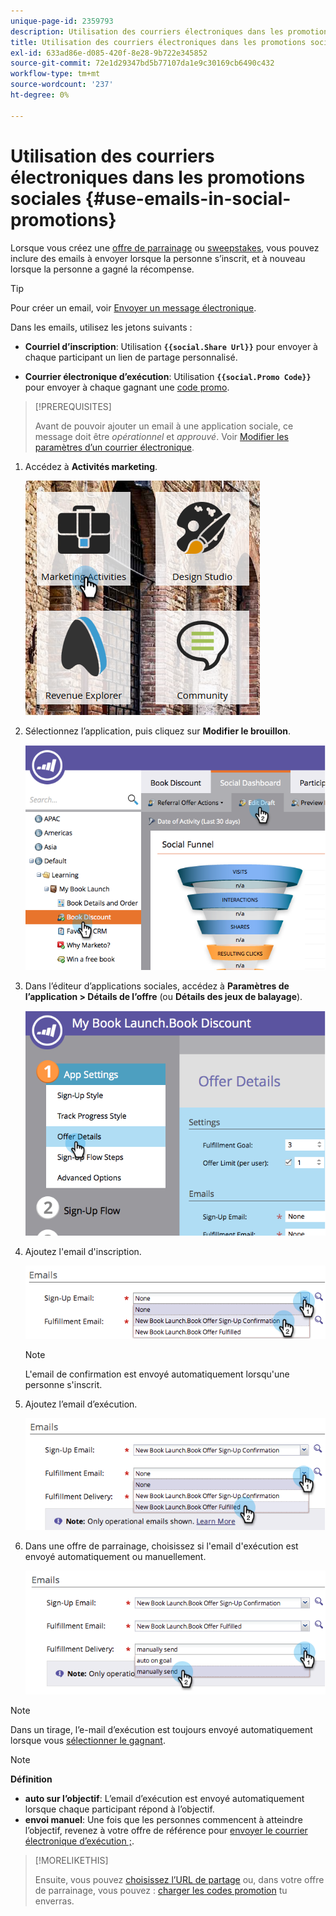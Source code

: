 ```yaml
---
unique-page-id: 2359793
description: Utilisation des courriers électroniques dans les promotions sociales - Documents Marketo - Documentation du produit
title: Utilisation des courriers électroniques dans les promotions sociales
exl-id: 633ad86e-d085-420f-8e28-9b722e345852
source-git-commit: 72e1d29347bd5b77107da1e9c30169cb6490c432
workflow-type: tm+mt
source-wordcount: '237'
ht-degree: 0%

---
```


# Utilisation des courriers électroniques dans les promotions sociales {#use-emails-in-social-promotions}

Lorsque vous créez une [offre de parrainage](/help/marketo/product-docs/demand-generation/social/referral-offers/create-a-referral-offer.md) ou [sweepstakes](/help/marketo/product-docs/demand-generation/social/sweepstakes/create-sweepstakes.md), vous pouvez inclure des emails à envoyer lorsque la personne s’inscrit, et à nouveau lorsque la personne a gagné la récompense.

>[!TIP]
>
>Pour créer un email, voir [Envoyer un message électronique](/help/marketo/getting-started/quick-wins/send-an-email.md).

Dans les emails, utilisez les jetons suivants :

* **Courriel d’inscription**: Utilisation **`{{social.Share Url}}`** pour envoyer à chaque participant un lien de partage personnalisé.

* **Courrier électronique d’exécution**: Utilisation **`{{social.Promo Code}}`** pour envoyer à chaque gagnant une [code promo](/help/marketo/product-docs/demand-generation/social/social-functions/use-promo-codes-for-offer-fulfillment.md).

>[!PREREQUISITES]
>
>Avant de pouvoir ajouter un email à une application sociale, ce message doit être _opérationnel_ et _approuvé_. Voir [Modifier les paramètres d’un courrier électronique](/help/marketo/product-docs/email-marketing/general/functions-in-the-editor/make-an-email-operational.md).

1. Accédez à **Activités marketing**.

   ![](assets/ma.png)

1. Sélectionnez l’application, puis cliquez sur **Modifier le brouillon**.

   ![](assets/image2014-9-19-16-3a12-3a33.png)

1. Dans l’éditeur d’applications sociales, accédez à **Paramètres de l’application > Détails de l’offre** (ou **Détails des jeux de balayage**).

   ![](assets/image2014-9-19-16-3a12-3a41.png)

1. Ajoutez l&#39;email d&#39;inscription.

   ![](assets/image2014-9-19-16-3a12-3a49.png)

   >[!NOTE]
   >
   >L&#39;email de confirmation est envoyé automatiquement lorsqu&#39;une personne s&#39;inscrit.

1. Ajoutez l’email d’exécution.

   ![](assets/image2014-9-19-16-3a15-3a26.png)

1. Dans une offre de parrainage, choisissez si l&#39;email d&#39;exécution est envoyé automatiquement ou manuellement.

   ![](assets/image2014-9-19-16-3a15-3a36.png)

>[!NOTE]
>
>Dans un tirage, l’e-mail d’exécution est toujours envoyé automatiquement lorsque vous [sélectionner le gagnant](/help/marketo/product-docs/demand-generation/social/sweepstakes/select-sweepstakes-winners.md).

>[!NOTE]
>
>**Définition**
>
>* **auto sur l’objectif**: L’email d’exécution est envoyé automatiquement lorsque chaque participant répond à l’objectif.
>* **envoi manuel**: Une fois que les personnes commencent à atteindre l’objectif, revenez à votre offre de référence pour [envoyer le courrier électronique d’exécution ;](/help/marketo/product-docs/demand-generation/social/referral-offers/send-referral-offer-fulfillment-email.md).
>


>[!MORELIKETHIS]
>
>Ensuite, vous pouvez [choisissez l’URL de partage](/help/marketo/product-docs/demand-generation/social/social-functions/choose-the-share-url-for-a-social-app.md) ou, dans votre offre de parrainage, vous pouvez : [charger les codes promotion](/help/marketo/product-docs/demand-generation/social/social-functions/use-promo-codes-for-offer-fulfillment.md) tu enverras.
